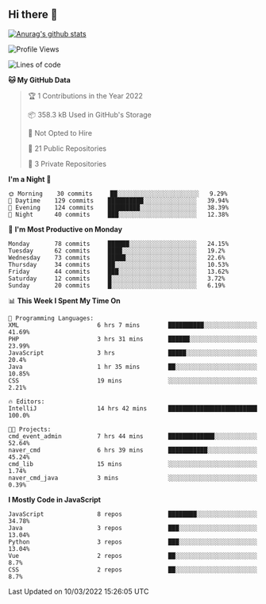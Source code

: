 ## Hi there 👋

[![Anurag's github stats](https://github-readme-stats.vercel.app/api?username=Songwonseok)](https://github.com/anuraghazra/github-readme-stats)



<!--START_SECTION:waka-->
![Profile Views](http://img.shields.io/badge/Profile%20Views-1-blue)

![Lines of code](https://img.shields.io/badge/From%20Hello%20World%20I%27ve%20Written-3%20Million%20lines%20of%20code-blue)

**🐱 My GitHub Data** 

> 🏆 1 Contributions in the Year 2022
 > 
> 📦 358.3 kB Used in GitHub's Storage 
 > 
> 🚫 Not Opted to Hire
 > 
> 📜 21 Public Repositories 
 > 
> 🔑 3 Private Repositories  
 > 
**I'm a Night 🦉** 

```text
🌞 Morning    30 commits     ██░░░░░░░░░░░░░░░░░░░░░░░   9.29% 
🌆 Daytime    129 commits    ██████████░░░░░░░░░░░░░░░   39.94% 
🌃 Evening    124 commits    █████████░░░░░░░░░░░░░░░░   38.39% 
🌙 Night      40 commits     ███░░░░░░░░░░░░░░░░░░░░░░   12.38%

```
📅 **I'm Most Productive on Monday** 

```text
Monday       78 commits     ██████░░░░░░░░░░░░░░░░░░░   24.15% 
Tuesday      62 commits     ████░░░░░░░░░░░░░░░░░░░░░   19.2% 
Wednesday    73 commits     █████░░░░░░░░░░░░░░░░░░░░   22.6% 
Thursday     34 commits     ██░░░░░░░░░░░░░░░░░░░░░░░   10.53% 
Friday       44 commits     ███░░░░░░░░░░░░░░░░░░░░░░   13.62% 
Saturday     12 commits     █░░░░░░░░░░░░░░░░░░░░░░░░   3.72% 
Sunday       20 commits     █░░░░░░░░░░░░░░░░░░░░░░░░   6.19%

```


📊 **This Week I Spent My Time On** 

```text
💬 Programming Languages: 
XML                      6 hrs 7 mins        ██████████░░░░░░░░░░░░░░░   41.69% 
PHP                      3 hrs 31 mins       ██████░░░░░░░░░░░░░░░░░░░   23.99% 
JavaScript               3 hrs               █████░░░░░░░░░░░░░░░░░░░░   20.4% 
Java                     1 hr 35 mins        ██░░░░░░░░░░░░░░░░░░░░░░░   10.85% 
CSS                      19 mins             ░░░░░░░░░░░░░░░░░░░░░░░░░   2.21%

🔥 Editors: 
IntelliJ                 14 hrs 42 mins      █████████████████████████   100.0%

🐱‍💻 Projects: 
cmd_event_admin          7 hrs 44 mins       █████████████░░░░░░░░░░░░   52.64% 
naver_cmd                6 hrs 39 mins       ███████████░░░░░░░░░░░░░░   45.24% 
cmd_lib                  15 mins             ░░░░░░░░░░░░░░░░░░░░░░░░░   1.74% 
naver_cmd_java           3 mins              ░░░░░░░░░░░░░░░░░░░░░░░░░   0.39%

```

**I Mostly Code in JavaScript** 

```text
JavaScript               8 repos             ████████░░░░░░░░░░░░░░░░░   34.78% 
Java                     3 repos             ███░░░░░░░░░░░░░░░░░░░░░░   13.04% 
Python                   3 repos             ███░░░░░░░░░░░░░░░░░░░░░░   13.04% 
Vue                      2 repos             ██░░░░░░░░░░░░░░░░░░░░░░░   8.7% 
CSS                      2 repos             ██░░░░░░░░░░░░░░░░░░░░░░░   8.7%

```



 Last Updated on 10/03/2022 15:26:05 UTC
<!--END_SECTION:waka-->
